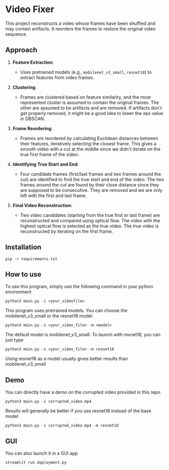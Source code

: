 # Video Fixer

This project reconstructs a video whose frames have been shuffled and may contain artifacts. It reorders the frames to restore the original video sequence.

## Approach

1. **Feature Extraction**:
   - Uses pretrained models (e.g., `mobilenet_v3_small`, `resnet18`) to extract features from video frames.

2. **Clustering**:
   - Frames are clustered based on feature similarity, and the most represented cluster is assumed to contain the original frames. The other are assumed to be artifacts and are removed. If artifacts don't get properly removed, it might be a good idea to lower the eps value in DBSCAN.

3. **Frame Reordering**:
   - Frames are reordered by calculating Euclidean distances between their features, iteratively selecting the closest frame. This gives a smooth video with a cut at the middle since we didn't iterate on the true first frame of the video.

4. **Identifying True Start and End**:
   - Four candidate frames (first/last frames and two frames around the cut) are identified to find the true start and end of the video. The two frames around the cut are found by their close distance since they are supposed to be consecutive. They are removed and we are only left with the first and last frame.

5. **Final Video Reconstruction**:
   - Two video candidates (starting from the true first or last frame) are reconstructed and compared using optical flow. The video with the highest optical flow is selected as the true video. The true video is reconstructed by iterating on the first frame.

## Installation

```pip -r requirements.txt```

## How to use

To use this program, simply use the following command in your python environment

```python3 main.py -i <your_videofile>```

This program uses pretrained models. You can choose the mobilenet_v3_small or the resnet18 model

```python3 main.py -i <your_video_file> -m <model>```

The default model is mobilenet_v3_small. To launch with resnet18, you can just type

```python3 main.py -i <your_video_file> -m resnet18```

Using resnet18 as a model usually gives better results than mobilenet_v3_small

## Demo

You can directly have a demo on the corrupted video provided in this repo.

```python3 main.py -i corrupted_video.mp4```

Results will generally be better if you use resnet18 instead of the base model

```python3 main.py -i corrupted_video.mp4 -m resnet18```

## GUI

You can also launch it in a GUI app

```streamlit run deployment.py```
